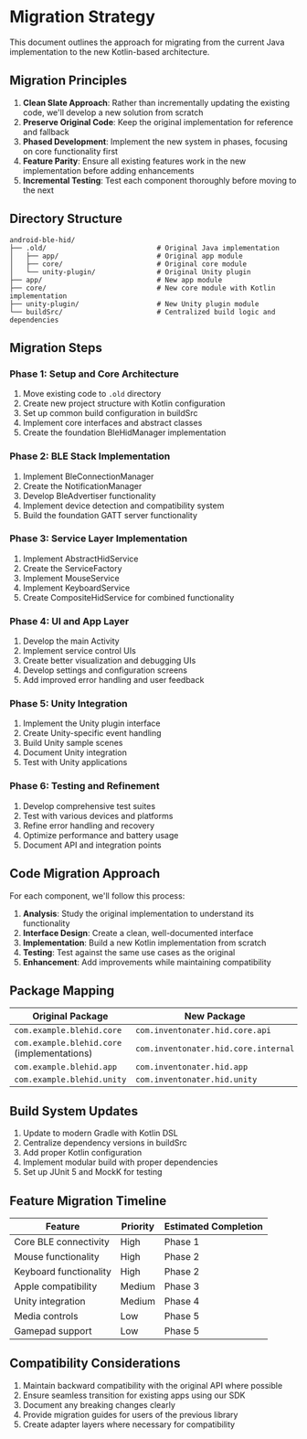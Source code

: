 # Migration Strategy

This document outlines the approach for migrating from the current Java implementation to the new Kotlin-based architecture.

## Migration Principles

1. **Clean Slate Approach**: Rather than incrementally updating the existing code, we'll develop a new solution from scratch
2. **Preserve Original Code**: Keep the original implementation for reference and fallback
3. **Phased Development**: Implement the new system in phases, focusing on core functionality first
4. **Feature Parity**: Ensure all existing features work in the new implementation before adding enhancements
5. **Incremental Testing**: Test each component thoroughly before moving to the next

## Directory Structure

```
android-ble-hid/
├── .old/                           # Original Java implementation 
│   ├── app/                        # Original app module
│   ├── core/                       # Original core module
│   └── unity-plugin/               # Original Unity plugin
├── app/                            # New app module
├── core/                           # New core module with Kotlin implementation
├── unity-plugin/                   # New Unity plugin module
└── buildSrc/                       # Centralized build logic and dependencies
```

## Migration Steps

### Phase 1: Setup and Core Architecture

1. Move existing code to `.old` directory
2. Create new project structure with Kotlin configuration
3. Set up common build configuration in buildSrc
4. Implement core interfaces and abstract classes
5. Create the foundation BleHidManager implementation

### Phase 2: BLE Stack Implementation

1. Implement BleConnectionManager
2. Create the NotificationManager
3. Develop BleAdvertiser functionality
4. Implement device detection and compatibility system
5. Build the foundation GATT server functionality

### Phase 3: Service Layer Implementation

1. Implement AbstractHidService
2. Create the ServiceFactory
3. Implement MouseService
4. Implement KeyboardService
5. Create CompositeHidService for combined functionality

### Phase 4: UI and App Layer

1. Develop the main Activity
2. Implement service control UIs
3. Create better visualization and debugging UIs
4. Develop settings and configuration screens
5. Add improved error handling and user feedback

### Phase 5: Unity Integration

1. Implement the Unity plugin interface
2. Create Unity-specific event handling
3. Build Unity sample scenes
4. Document Unity integration
5. Test with Unity applications

### Phase 6: Testing and Refinement

1. Develop comprehensive test suites
2. Test with various devices and platforms
3. Refine error handling and recovery
4. Optimize performance and battery usage
5. Document API and integration points

## Code Migration Approach

For each component, we'll follow this process:

1. **Analysis**: Study the original implementation to understand its functionality
2. **Interface Design**: Create a clean, well-documented interface
3. **Implementation**: Build a new Kotlin implementation from scratch
4. **Testing**: Test against the same use cases as the original
5. **Enhancement**: Add improvements while maintaining compatibility

## Package Mapping

| Original Package | New Package |
|------------------|-------------|
| `com.example.blehid.core` | `com.inventonater.hid.core.api` |
| `com.example.blehid.core` (implementations) | `com.inventonater.hid.core.internal` |
| `com.example.blehid.app` | `com.inventonater.hid.app` |
| `com.example.blehid.unity` | `com.inventonater.hid.unity` |

## Build System Updates

1. Update to modern Gradle with Kotlin DSL
2. Centralize dependency versions in buildSrc
3. Add proper Kotlin configuration
4. Implement modular build with proper dependencies
5. Set up JUnit 5 and MockK for testing

## Feature Migration Timeline

| Feature | Priority | Estimated Completion |
|---------|----------|----------------------|
| Core BLE connectivity | High | Phase 1 |
| Mouse functionality | High | Phase 2 |
| Keyboard functionality | High | Phase 2 |
| Apple compatibility | Medium | Phase 3 |
| Unity integration | Medium | Phase 4 |
| Media controls | Low | Phase 5 |
| Gamepad support | Low | Phase 5 |

## Compatibility Considerations

1. Maintain backward compatibility with the original API where possible
2. Ensure seamless transition for existing apps using our SDK
3. Document any breaking changes clearly
4. Provide migration guides for users of the previous library
5. Create adapter layers where necessary for compatibility
